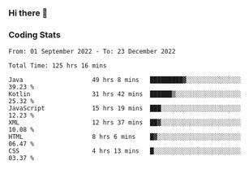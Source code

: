 ### Hi there 👋

<!--
**Girrafeec/girrafeec** is a ✨ _special_ ✨ repository because its `README.md` (this file) appears on your GitHub profile.

Here are some ideas to get you started:

- 🔭 I’m currently working on ...
- 🌱 I’m currently learning ...
- 👯 I’m looking to collaborate on ...
- 🤔 I’m looking for help with ...
- 💬 Ask me about ...
- 📫 How to reach me: ...
- 😄 Pronouns: ...
- ⚡ Fun fact: ...
-->

### Coding Stats
<!--START_SECTION:waka-->

```text
From: 01 September 2022 - To: 23 December 2022

Total Time: 125 hrs 16 mins

Java                   49 hrs 8 mins   █████████▓░░░░░░░░░░░░░░░   39.23 %
Kotlin                 31 hrs 42 mins  ██████▒░░░░░░░░░░░░░░░░░░   25.32 %
JavaScript             15 hrs 19 mins  ███░░░░░░░░░░░░░░░░░░░░░░   12.23 %
XML                    12 hrs 37 mins  ██▓░░░░░░░░░░░░░░░░░░░░░░   10.08 %
HTML                   8 hrs 6 mins    █▓░░░░░░░░░░░░░░░░░░░░░░░   06.47 %
CSS                    4 hrs 13 mins   █░░░░░░░░░░░░░░░░░░░░░░░░   03.37 %
```

<!--END_SECTION:waka-->
